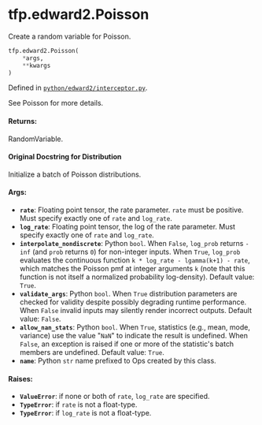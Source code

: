 <div itemscope itemtype="http://developers.google.com/ReferenceObject">
<meta itemprop="name" content="tfp.edward2.Poisson" />
<meta itemprop="path" content="Stable" />
</div>

# tfp.edward2.Poisson

Create a random variable for Poisson.

``` python
tfp.edward2.Poisson(
    *args,
    **kwargs
)
```



Defined in [`python/edward2/interceptor.py`](https://github.com/tensorflow/probability/tree/master/tensorflow_probability/python/edward2/interceptor.py).

<!-- Placeholder for "Used in" -->

See Poisson for more details.

#### Returns:
RandomVariable.


#### Original Docstring for Distribution

Initialize a batch of Poisson distributions.

#### Args:

* <b>`rate`</b>: Floating point tensor, the rate parameter. `rate` must be positive.
  Must specify exactly one of `rate` and `log_rate`.
* <b>`log_rate`</b>: Floating point tensor, the log of the rate parameter.
  Must specify exactly one of `rate` and `log_rate`.
* <b>`interpolate_nondiscrete`</b>: Python `bool`. When `False`,
  `log_prob` returns `-inf` (and `prob` returns `0`) for non-integer
  inputs. When `True`, `log_prob` evaluates the continuous function
  `k * log_rate - lgamma(k+1) - rate`, which matches the Poisson pmf
  at integer arguments `k` (note that this function is not itself
  a normalized probability log-density).
  Default value: `True`.
* <b>`validate_args`</b>: Python `bool`. When `True` distribution
  parameters are checked for validity despite possibly degrading runtime
  performance. When `False` invalid inputs may silently render incorrect
  outputs.
  Default value: `False`.
* <b>`allow_nan_stats`</b>: Python `bool`. When `True`, statistics
  (e.g., mean, mode, variance) use the value "`NaN`" to indicate the
  result is undefined. When `False`, an exception is raised if one or
  more of the statistic's batch members are undefined.
  Default value: `True`.
* <b>`name`</b>: Python `str` name prefixed to Ops created by this class.


#### Raises:

* <b>`ValueError`</b>: if none or both of `rate`, `log_rate` are specified.
* <b>`TypeError`</b>: if `rate` is not a float-type.
* <b>`TypeError`</b>: if `log_rate` is not a float-type.